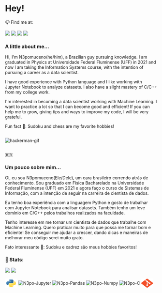 # Hey!

📪 Find me at:
<div>
  <a href="https://github.com/N3pomuceno" target="_blank"><img src="https://img.shields.io/badge/GitHub-100000?style=for-the-badge&logo=github&logoColor=white" target="_blank"></a> 
  <a href = "mailto:joaonepomuceno@id.uff.br"><img src="https://img.shields.io/badge/Gmail-D14836?style=for-the-badge&logo=gmail&logoColor=white" target="_blank"</a>
  <a href="https://www.linkedin.com/in/jo%C3%A3o-nepomuceno-azevedo/" target="_blank"><img src="https://img.shields.io/badge/-LinkedIn-%230077B5?style=for-the-badge&logo=linkedin&logoColor=white" target="_blank"></a> 
  <a href="https://www.kaggle.com/" target="_blank"><img src="https://img.shields.io/badge/Kaggle-20BEFF?style=for-the-badge&logo=Kaggle&logoColor=white" target="_blank"></a> 
</div>
         


### A little about me...
Hi, I'm N3pomuceno(he/him), a Brazilian guy pursuing knowledge. I am graduated in Physics at Universidade Federal Fluminense (UFF) in 2021 and now I am taking the Information Systems course, with the intention of pursuing a career as a data scientist.

I have good experience with Python language and I like working with Jupyter Notebook to analyze datasets. I also have a slight mastery of C/C++ from my college work.

I'm interested in becoming a data scientist working with Machine Learning. I want to practice a lot so that I can become good and efficient!
If you can help me to grow, giving tips and ways to improve my code, I will be very grateful.

Fun fact 🎊: Sudoku and chess are my favorite hobbies!

##
<div>
  <img alt="hackerman-gif" height="300" width="500" src="https://media2.giphy.com/media/3knKct3fGqxhK/giphy.gif?cid=ecf05e47sq185nddc3fbloqt7dtspruc6y0ij5dchebldsbg&rid=giphy.gif&ct=g">
</div>

##
 
  
  🇧🇷
### Um pouco sobre mim... 
Oi, eu sou N3pomuceno(Ele/Dele), um cara brasileiro correndo atrás de conhecimento. Sou graduado em Física Bacharelado na Universidade Federal Fluminense (UFF) em 2021 e agora faço o curso de Sistemas de Informação, com a intenção de seguir na carreira de cientista de dados.

Eu tenho boa experiência com a linguagem Python e gosto de trabalhar com Jupyter Notebook para analisar datasets. Também tenho um leve domínio em C/C++ pelos trabalhos realizados na faculdade.

Tenho interesse em me tornar um cientista de dados que trabalhe com Machine Learning. Quero praticar muito para que possa me tornar bom e eficiente!
Se conseguir me ajudar a crescer, dando dicas e maneiras de melhorar meu código serei muito grato.

Fato interessante 🎊: Sudoku e xadrez são meus hobbies favoritos!


### 🚀 Stats:
<div> 
  <img height = "180em" src = "https://github-readme-stats.vercel.app/api?username=N3pomuceno&show_icons=true&theme=tokyonight"/>
  <img height = "180em" src = "https://github-readme-stats.vercel.app/api/top-langs/?username=N3pomuceno&langs_count=8&theme=tokyonight"/>
</div>

<div style="display: inline_block"><br>
  <img align="center" alt="N3po-Python" height="30" width="40" src="https://raw.githubusercontent.com/devicons/devicon/master/icons/python/python-original.svg">
  <img align="center" alt="N3po-Jupyter" height="30" width="40" src="https://cdn.jsdelivr.net/gh/devicons/devicon/icons/jupyter/jupyter-original.svg">
  <img align="center" alt="N3po-Pandas" height="30" width="40" src="https://cdn.jsdelivr.net/gh/devicons/devicon/icons/pandas/pandas-original.svg">
  <img align="center" alt="N3po-Numpy" height="30" width="40" src="https://cdn.jsdelivr.net/gh/devicons/devicon/icons/numpy/numpy-original.svg">
  <img align="center" alt="N3po-C" height="30" width="40"src="https://cdn.jsdelivr.net/gh/devicons/devicon/icons/c/c-original.svg" />
  <img align="center" alt="N3po-Git" height="30" width="40" src="https://raw.githubusercontent.com/devicons/devicon/master/icons/git/git-original.svg">
</div>


##
  	
 
